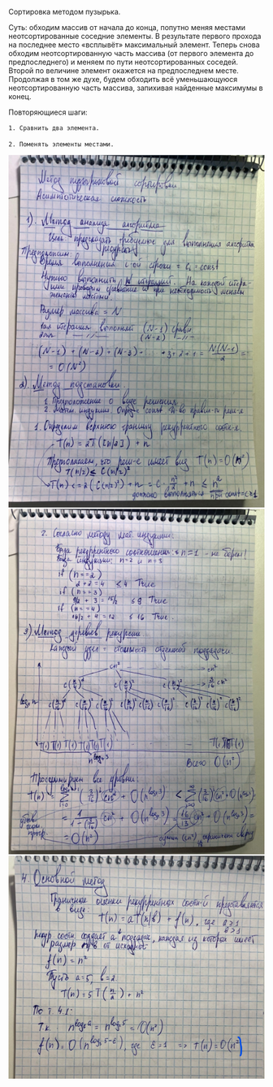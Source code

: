 Сортировка методом пузырька. 

Суть: обходим массив от начала до конца, попутно меняя местами неотсортированные соседние элементы. В результате первого прохода на последнее место «всплывёт» максимальный элемент. Теперь снова обходим неотсортированную часть массива (от первого элемента до предпоследнего) и меняем по пути неотсортированных соседей. Второй по величине элемент окажется на предпоследнем месте. Продолжая в том же духе, будем обходить всё уменьшающуюся неотсортированную часть массива, запихивая найденные максимумы в конец.

Повторяющиеся шаги:

    1. Сравнить два элемента.

    2. Поменять элементы местами.

![Alt for Imsage](../1.png)
![Alt for Imsage](2.png)
![Alt for Imsage](image.png)
